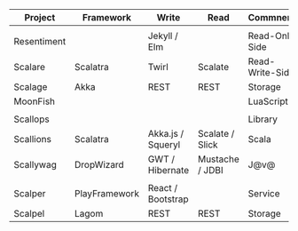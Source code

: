 
| Project     | Framework     | Write               | Read              | Commnents       |
| ----------- | ------------- | ------------------- | ----------------- | --------------- |
|  |  |  |  |  |
| Resentiment |               | Jekyll / Elm        |                   | Read-Only-Side  |
| Scalare     | Scalatra      | Twirl               | Scalate           | Read-Write-Side |
| Scalage     | Akka          | REST                | REST              | Storage         |
| MoonFish    |               |                     |                   | LuaScript       |
|  |  |  |  |  |
| Scallops    |               |                     |                   | Library         |
| Scallions   | Scalatra      | Akka.js / Squeryl   | Scalate / Slick   | Scala           |
| Scallywag   | DropWizard    | GWT / Hibernate     | Mustache / JDBI   | J@v@            |
|  |  |  |  |  |
| Scalper     | PlayFramework | React / Bootstrap   |                   | Service         |
| Scalpel     | Lagom         | REST                | REST              | Storage         |
